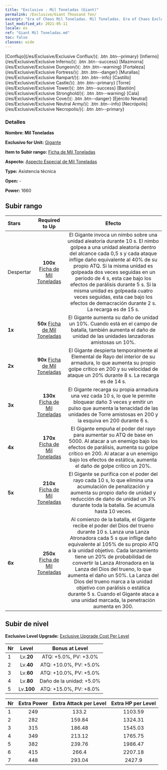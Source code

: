 ```yaml
---
title: "Exclusivo - Mil Toneladas (Giant)"
permalink: /Exclusive/Giant Thousand Ton/
excerpt: "Era of Chaos Mil Toneladas. Mil Toneladas. Era of Chaos Exclusivo Mil Toneladas. Gigante Exclusivo."
last_modified_at: 2021-05-11
locale: es
ref: "Giant Mil Toneladas.md"
toc: false
classes: wide
---
```

 [Conflujo](/es/Exclusive/Exclusive Conflux/){: .btn .btn--primary} [Infierno](/es/Exclusive/Exclusive Inferno/){: .btn .btn--success} [Mazmorra](/es/Exclusive/Exclusive Dungeon/){: .btn .btn--warning} [Fortaleza](/es/Exclusive/Exclusive Fortress/){: .btn .btn--danger} [Murallas](/es/Exclusive/Exclusive Rampart/){: .btn .btn--info} [Castillo](/es/Exclusive/Exclusive Castle/){: .btn .btn--primary} [Torre](/es/Exclusive/Exclusive Tower/){: .btn .btn--success} [Bastión](/es/Exclusive/Exclusive Stronghold/){: .btn .btn--warning} [Cala](/es/Exclusive/Exclusive Cove/){: .btn .btn--danger} [Ejército Neutral](/es/Exclusive/Exclusive Neutral Army/){: .btn .btn--info} [Necrópolis](/es/Exclusive/Exclusive Necropolis/){: .btn .btn--primary} 

### Detalles
 **Nombre: Mil Toneladas** 

 **Exclusivo for Unit:** [Gigante](/es/units/Giant/) 

 **Item to Subir rango:** [Ficha de Mil Toneladas](/ItemsES/con_988/)

 **Aspecto:** [Aspecto Especial de Mil Toneladas](/ItemsES/con_656/)

 **Type:** Asistencia técnica

 **Open:** -

 **Power:** 1660

## Subir rango

  |     Stars    |  Required to Up | Efecto |
  |:-------------|:---------------:|:---------------:|
  |  Despertar  | **100x** [Ficha de Mil Toneladas](/ItemsES/con_988/) | El Gigante invoca un nimbo sobre una unidad aleatoria durante 10 s. El nimbo golpea a una unidad aleatoria dentro del alcance cada 0,5 s y cada ataque inflige daño equivalente al 40% de su propio ATQ. Si la misma unidad es golpeada dos veces seguidas en un periodo de 4 s, esta cae bajo los efectos de parálisis durante 5 s. Si la misma unidad es golpeada cuatro veces seguidas, esta cae bajo los efectos de demacración durante 2 s. La recarga es de 15 s. |
  | **1x** <i class="fas fa-star"/> | **50x** [Ficha de Mil Toneladas](/ItemsES/con_988/) | El Gigante aumenta su daño de unidad un 10%. Cuando está en el campo de batalla, también aumenta el daño de unidad de las unidades lanzadoras amistosas un 10%. |
  | **2x** <i class="fas fa-star"/> | **90x** [Ficha de Mil Toneladas](/ItemsES/con_988/) | El Gigante despierta temporalmente al Elemental de Rayo del interior de su armadura, lo que aumenta su propio golpe crítico en 200 y su velocidad de ataque un 20% durante 8 s. La recarga es de 14 s. |
  | **3x** <i class="fas fa-star"/> | **130x** [Ficha de Mil Toneladas](/ItemsES/con_988/) | El Gigante recarga su propia armadura una vez cada 10 s, lo que le permite bloquear daño 3 veces y emitir un pulso que aumenta la tenacidad de las unidades de Torre amistosas en 200 y la esquiva en 200 durante 6 s. |
  | **4x** <i class="fas fa-star"/> | **170x** [Ficha de Mil Toneladas](/ItemsES/con_988/) | El Gigante empuña el poder del rayo para aumentar su ATQ de base en 5000. Al atacar a un enemigo bajo los efectos de parálisis, aumenta su golpe crítico en 200. Al atacar a un enemigo bajo los efectos de estática, aumenta el daño de golpe crítico un 20%. |
  | **5x** <i class="fas fa-star"/> | **210x** [Ficha de Mil Toneladas](/ItemsES/con_988/) | El Gigante se purifica con el poder del rayo cada 10 s, lo que elimina una acumulación de penalización y aumenta su propio daño de unidad y reducción de daño de unidad un 3% durante toda la batalla. Se acumula hasta 10 veces. |
  | **6x** <i class="fas fa-star"/> | **250x** [Ficha de Mil Toneladas](/ItemsES/con_988/) | Al comienzo de la batalla, el Gigante recibe el poder del Dios del trueno durante 10 s. Lanza una Lanza Atronadora cada 5 s que inflige daño equivalente al 105% de su propio ATQ a la unidad objetivo. Cada lanzamiento tiene un 20% de probabilidad de convertir la Lanza Atronadora en la Lanza del Dios del trueno, lo que aumenta el daño un 50%. La Lanza del Dios del trueno marca a la unidad objetivo con parálisis o estática durante 5 s. Cuando el Gigante ataca a una unidad marcada, la penetración aumenta en 300. |


## Subir de nivel
 **Exclusivo Level Upgrade:** [Exclusive Upgrade Cost Per Level](/Exclusive/ExclusiveUpgradeCostPerLevel/)

  |  Nr  |   Level  | Bonus at Level |
  |:-----|:--------:|:--------------:|
  | 1 | Lv.**20** | ATQ: +5.0%, PV: +3.0% |
  | 2 | Lv.**40** | ATQ: +10.0%, PV: +5.0% |
  | 3 | Lv.**60** | ATQ: +10.0%, PV: +5.0% |
  | 4 | Lv.**80** | Daño de la unidad: +5.0% |
  | 5 | Lv.**100** | ATQ: +15.0%, PV: +8.0% |


  |  Nr  |  Extra Power | Extra Attack per Level | Extra HP per Level |
  |:-----|:--------:|:--------:|:--------:|
  | 1 | 249 | 133.2 | 1103.59 |
  | 2 | 282 | 159.84 | 1324.31 |
  | 3 | 315 | 186.48 | 1545.03 |
  | 4 | 349 | 213.12 | 1765.75 |
  | 5 | 382 | 239.76 | 1986.47 |
  | 6 | 415 | 266.4 | 2207.18 |
  | 7 | 448 | 293.04 | 2427.9 |


